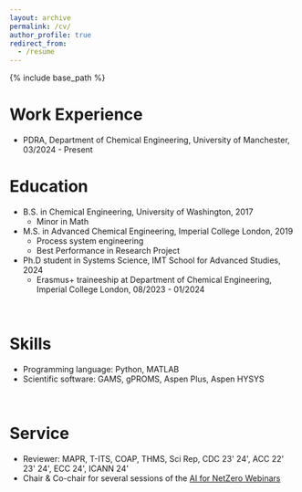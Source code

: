 ```yaml
---
layout: archive
permalink: /cv/
author_profile: true
redirect_from:
  - /resume
---
```


{% include base_path %}

Work Experience
======
* PDRA, Department of Chemical Engineering, University of Manchester, 03/2024 - Present


Education
======
* B.S. in Chemical Engineering, University of Washington, 2017
  * Minor in Math
* M.S. in Advanced Chemical Engineering, Imperial College London, 2019
  * Process system engineering
  * Best Performance in Research Project
* Ph.D student in Systems Science, IMT School for Advanced Studies, 2024
  * Erasmus+ traineeship at Department of Chemical Engineering, Imperial College London, 08/2023 - 01/2024


<br>

Skills
======
* Programming language: Python, MATLAB
* Scientific software: GAMS, gPROMS, Aspen Plus, Aspen HYSYS

<br>


Service
======
* Reviewer: MAPR, T-ITS, COAP, THMS, Sci Rep, CDC 23' 24', ACC 22' 23' 24', ECC 24', ICANN 24'
* Chair & Co-chair for several sessions of the [AI for NetZero Webinars](https://www.youtube.com/@ai4netzero)
